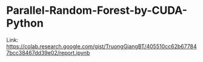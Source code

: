 # Parallel-Random-Forest-by-CUDA-Python
Link: https://colab.research.google.com/gist/TruongGiangBT/405510cc62b677847bcc38467dd39e02/report.ipynb
